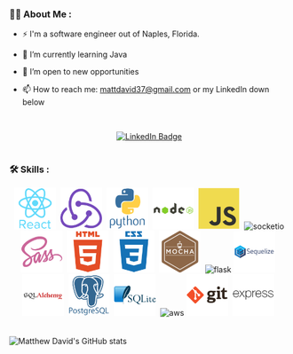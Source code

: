 
### 🧑‍💻 About Me :

- ⚡ I'm a software engineer out of Naples, Florida.
- 🌱 I’m currently learning Java
- 🤝 I’m open to new opportunities
- 📫 How to reach me: mattdavid37@gmail.com or my LinkedIn down below

  <br>
  
<!--  hyperlink badges  -->
<div id='badges' style='text-align:center;'>
  <a href='https://www.linkedin.com/in/matthew-david-b58a49189/'>
   <img src="https://img.shields.io/badge/LinkedIn-blue?style=for-the-badge&logo=linkedin&logoColor=white" alt="LinkedIn Badge"/>
  </a>
</div>

<br>


### 🛠️ Skills :
<div style='text-align:center;'>
        <img src="https://github.com/devicons/devicon/blob/master/icons/react/react-original-wordmark.svg" title="React" alt="React" width="75" height="75"/>&nbsp;
        <img src="https://github.com/devicons/devicon/blob/master/icons/redux/redux-original.svg" title="Redux" alt="Redux " width="75" height="75"/>&nbsp;
        <img src='https://github.com/devicons/devicon/blob/master/icons/python/python-original-wordmark.svg' title='Python' alt='Python' width='75' height='75'/>&nbsp;
        <img src="https://github.com/devicons/devicon/blob/master/icons/nodejs/nodejs-original-wordmark.svg" title="NodeJS" alt="NodeJS" width="75" height="75"/>&nbsp;
        <img src="https://github.com/devicons/devicon/blob/master/icons/javascript/javascript-original.svg" title="JavaScript" alt="JavaScript" width="75" height="75"/>&nbsp;
        <img src="https://www.kindpng.com/picc/m/207-2078621_electric-bikes-socket-io-facebook-icon-in-circle.png" alt="socketio" width="75" height="75"/>
        <img src="https://github.com/devicons/devicon/blob/master/icons/sass/sass-original.svg" title="Sass" alt="Sass" width="75" height="75"/>&nbsp;
        <img src="https://github.com/devicons/devicon/blob/master/icons/html5/html5-plain-wordmark.svg" title="HTML5" alt="HTML" width="75" height="75"/>&nbsp;
        <img src="https://github.com/devicons/devicon/blob/master/icons/css3/css3-plain-wordmark.svg"  title="CSS3" alt="CSS" width="75" height="75"/>&nbsp;
        <img src="https://github.com/devicons/devicon/blob/master/icons/mocha/mocha-plain.svg" title="Mocha" alt="Mocha" width="75" height="75"/>&nbsp;
        <img src="https://user-images.githubusercontent.com/92463844/162601723-beb79065-3555-4c2d-86c1-37d914e6d7ae.png" alt="flask" width ="75" height="75"> 
        <img src="https://github.com/devicons/devicon/blob/master/icons/sequelize/sequelize-original-wordmark.svg" title="Sequelize" alt="Sequelize" width="75" height="75"/>&nbsp;
        <img src='https://github.com/devicons/devicon/blob/master/icons/sqlalchemy/sqlalchemy-original-wordmark.svg' title='SQLAlchemy' alt='SQLA' width='75' height='75' />&nbsp;
        <img src='https://github.com/devicons/devicon/blob/master/icons/postgresql/postgresql-plain-wordmark.svg' title='Postgres' alt='Postgres' width='75' height='75'/>&nbsp;
        <img src="https://github.com/devicons/devicon/blob/master/icons/sqlite/sqlite-original-wordmark.svg" title="Sqlite"  alt="Sqlite" width="75" height="75"/>&nbsp;
        <img src="https://www.govconwire.com/wp-content/uploads/2018/03/AWS-EM-1.jpg" alt="aws" width="70" height="75"/> 
        <img src='https://github.com/devicons/devicon/blob/master/icons/git/git-original-wordmark.svg' title='Git' alt='Git' width='75' height='75' />&nbsp;
        <img src='https://github.com/devicons/devicon/blob/master/icons/express/express-original-wordmark.svg' title='Express' alt='Express' width='75' height='75'/>&nbsp;
  </div>

  <br>
  <br>

<img src="https://github-readme-stats.vercel.app/api?username=MattDavid99&theme=gruvbox&show_icons=true" alt="Matthew David's GitHub stats" />


<!--
**MattDavid99/MattDavid99** is a ✨ _special_ ✨ repository because its `README.md` (this file) appears on your GitHub profile.

Here are some ideas to get you started:

- 🔭 I’m currently working on ...
- 🌱 I’m currently learning ...
- 👯 I’m looking to collaborate on ...
- 🤔 I’m looking for help with ...
- 💬 Ask me about ...
- 📫 How to reach me: ...
- 😄 Pronouns: ...
- ⚡ Fun fact: ..
-->
